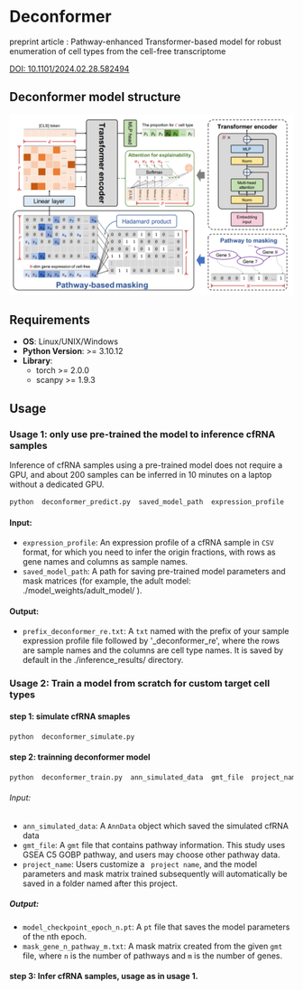 # Deconformer

preprint article : Pathway-enhanced Transformer-based model for robust enumeration of cell types from the cell-free transcriptome

[DOI: 10.1101/2024.02.28.582494](https://doi.org/10.1101/2024.02.28.582494)

## Deconformer model structure
![model structure](model_structure.png)

## Requirements

- **OS**: Linux/UNIX/Windows
- **Python Version**: >= 3.10.12
- **Library**:
  - torch >= 2.0.0
  - scanpy >= 1.9.3

## Usage

### Usage 1: only use pre-trained the model to inference cfRNA samples
Inference of cfRNA samples using a pre-trained model does not require a GPU, and about 200 samples can be inferred in 10 minutes on a laptop without a dedicated GPU.

```python
python  deconformer_predict.py  saved_model_path  expression_profile 
```

#### Input:

- `expression_profile`: An expression profile of a cfRNA sample in `CSV` format, for which you need to infer the origin fractions, with rows as gene names and columns as sample names.
- `saved_model_path`: A path for saving pre-trained model parameters and mask matrices (for example, the adult model:  ./model_weights/adult_model/ ).

#### Output:
- `prefix_deconformer_re.txt`: A `txt` named with the prefix of your sample expression profile file followed by '_deconformer_re', where the rows are sample names and the columns are cell type names. It is saved by default in the ./inference_results/ directory.



### Usage 2: Train a model from scratch for custom target cell types
#### step 1: simulate cfRNA smaples
```python
python  deconformer_simulate.py
```
#### step 2: trainning deconformer model
 ```python
python  deconformer_train.py  ann_simulated_data  gmt_file  project_name
```
###### Input:
- `ann_simulated_data`: A `AnnData` object which saved the simulated cfRNA data
- `gmt_file`: A `gmt` file that contains pathway information. This study uses GSEA C5 GOBP pathway, and users may choose other pathway data.
- `project_name`:  Users customize a ` project name`, and the model parameters and mask matrix trained subsequently will automatically be saved in a folder named after this project.
##### Output:
- `model_checkpoint_epoch_n.pt`: A `pt` file that saves the model parameters of the nth epoch.
- `mask_gene_n_pathway_m.txt`: A mask matrix created from the given `gmt` file, where `n` is the number of pathways and `m` is the number of genes.

#### step 3: Infer cfRNA samples, usage as in usage 1.
